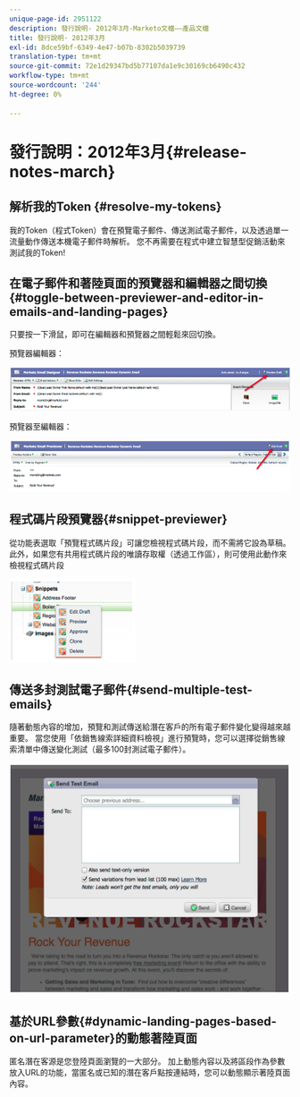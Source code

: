 ```yaml
---
unique-page-id: 2951122
description: 發行說明- 2012年3月-Marketo文檔——產品文檔
title: 發行說明- 2012年3月
exl-id: 8dce59bf-6349-4e47-b07b-8302b5039739
translation-type: tm+mt
source-git-commit: 72e1d29347bd5b77107da1e9c30169cb6490c432
workflow-type: tm+mt
source-wordcount: '244'
ht-degree: 0%

---
```


# 發行說明：2012年3月{#release-notes-march}

## 解析我的Token {#resolve-my-tokens}

我的Token（程式Token）會在預覽電子郵件、傳送測試電子郵件，以及透過單一流量動作傳送本機電子郵件時解析。 您不再需要在程式中建立智慧型促銷活動來測試我的Token!

## 在電子郵件和著陸頁面的預覽器和編輯器之間切換{#toggle-between-previewer-and-editor-in-emails-and-landing-pages}

只要按一下滑鼠，即可在編輯器和預覽器之間輕鬆來回切換。

預覽器編輯器：

![](assets/image2014-9-23-10-3a0-3a13.png)

預覽器至編輯器：

![](assets/image2014-9-23-10-3a0-3a25.png)

## 程式碼片段預覽器{#snippet-previewer}

從功能表選取「預覽程式碼片段」可讓您檢視程式碼片段，而不需將它設為草稿。此外，如果您有共用程式碼片段的唯讀存取權（透過工作區），則可使用此動作來檢視程式碼片段

![](assets/image2014-9-23-10-3a0-3a37.png)

## 傳送多封測試電子郵件{#send-multiple-test-emails}

隨著動態內容的增加，預覽和測試傳送給潛在客戶的所有電子郵件變化變得越來越重要。 當您使用「依銷售線索詳細資料檢視」進行預覽時，您可以選擇從銷售線索清單中傳送變化測試（最多100封測試電子郵件）。

![](assets/image2014-9-23-10-3a0-3a50.png)

## 基於URL參數{#dynamic-landing-pages-based-on-url-parameter}的動態著陸頁面

匿名潛在客源是您登陸頁面瀏覽的一大部分。 加上動態內容以及將區段作為參數放入URL的功能，當匿名或已知的潛在客戶點按連結時，您可以動態顯示著陸頁面內容。
